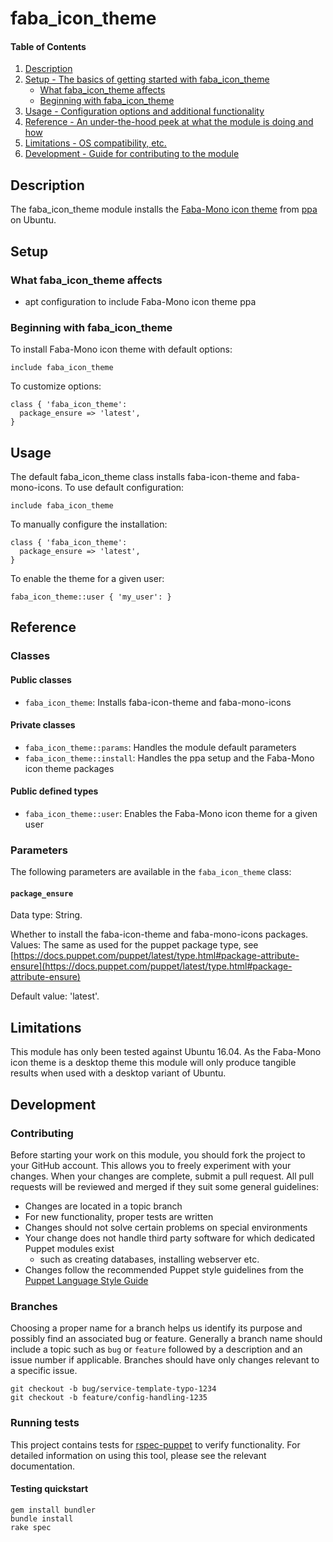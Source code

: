 # faba_icon_theme

#### Table of Contents

1. [Description](#description)
1. [Setup - The basics of getting started with faba_icon_theme](#setup)
    * [What faba_icon_theme affects](#what-faba_icon_theme-affects)
    * [Beginning with faba_icon_theme](#beginning-with-faba_icon_theme)
1. [Usage - Configuration options and additional functionality](#usage)
1. [Reference - An under-the-hood peek at what the module is doing and how](#reference)
1. [Limitations - OS compatibility, etc.](#limitations)
1. [Development - Guide for contributing to the module](#development)

## Description

The faba_icon_theme module installs the [Faba-Mono icon theme](https://snwh.org/moka) from [ppa](https://launchpad.net/~moka/+archive/ubuntu/daily) on Ubuntu.

## Setup

### What faba_icon_theme affects

* apt configuration to include Faba-Mono icon theme ppa

### Beginning with faba_icon_theme

To install Faba-Mono icon theme with default options:

`include faba_icon_theme`

To customize options:

```puppet
class { 'faba_icon_theme':
  package_ensure => 'latest',
}
```

## Usage

The default faba_icon_theme class installs faba-icon-theme and faba-mono-icons. To use default configuration:

`include faba_icon_theme`

To manually configure the installation:

```puppet
class { 'faba_icon_theme':
  package_ensure => 'latest',
}
```

To enable the theme for a given user:
```puppet
faba_icon_theme::user { 'my_user': }
```

## Reference

### Classes

#### Public classes

* `faba_icon_theme`: Installs faba-icon-theme and faba-mono-icons

#### Private classes

* `faba_icon_theme::params`: Handles the module default parameters
* `faba_icon_theme::install`: Handles the ppa setup and the Faba-Mono icon theme packages

#### Public defined types

* `faba_icon_theme::user`: Enables the Faba-Mono icon theme for a given user

### Parameters

The following parameters are available in the `faba_icon_theme` class:

#### `package_ensure`

Data type: String.

Whether to install the faba-icon-theme and faba-mono-icons packages. Values: The same as used for the puppet package type, see [https://docs.puppet.com/puppet/latest/type.html#package-attribute-ensure](https://docs.puppet.com/puppet/latest/type.html#package-attribute-ensure)

Default value: 'latest'.

## Limitations

This module has only been tested against Ubuntu 16.04.  As the Faba-Mono icon theme is a desktop theme this module will only produce tangible results when used with a desktop variant of Ubuntu.

## Development

### Contributing

Before starting your work on this module, you should fork the project to your GitHub account. This allows you to freely experiment with your changes. When your changes are complete, submit a pull request. All pull requests will be reviewed and merged if they suit some general guidelines:

* Changes are located in a topic branch
* For new functionality, proper tests are written
* Changes should not solve certain problems on special environments
* Your change does not handle third party software for which dedicated Puppet modules exist
  * such as creating databases, installing webserver etc.
* Changes follow the recommended Puppet style guidelines from the [Puppet Language Style Guide](https://docs.puppet.com/puppet/latest/style_guide.html)

### Branches

Choosing a proper name for a branch helps us identify its purpose and possibly find an associated bug or feature. Generally a branch name should include a topic such as `bug` or `feature` followed by a description and an issue number if applicable. Branches should have only changes relevant to a specific issue.

```
git checkout -b bug/service-template-typo-1234
git checkout -b feature/config-handling-1235
```

### Running tests

This project contains tests for [rspec-puppet](http://rspec-puppet.com/) to verify functionality. For detailed information on using this tool, please see the relevant documentation.

#### Testing quickstart

```
gem install bundler
bundle install
rake spec
```
